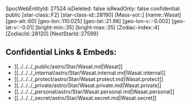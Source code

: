 ﻿---
location: [21.98,110.025,60]
type: Station
tags:
- astro/Star

---
SpocWebEntityId: 27524
isDeleted: false
isReadOnly: false
confidential: public
[star-class::F2]
[star-class-id::28190]
[Mass-sol::]
[name::Wasat]
[geo-alt::60]
[geo-lon::110.025]
[geo-lat::21.98]
[geo-lon-v::-0.002]
[geo-lat-v::-0.01]
[bright-min::35]
[bright-max::35]
[Zodiac-index::4]
[ZodiacId::28120]
[NextStarId::27599]



## Confidential Links & Embeds: 
- [[../../../_public/astro/Star/Wasat.md|Wasat]] 
- [[../../../_internal/astro/Star/Wasat.internal.md|Wasat.internal]] 
- [[../../../_protect/astro/Star/Wasat.protect.md|Wasat.protect]] 
- [[../../../_private/astro/Star/Wasat.private.md|Wasat.private]] 
- [[../../../_personal/astro/Star/Wasat.personal.md|Wasat.personal]] 
- [[../../../_secret/astro/Star/Wasat.secret.md|Wasat.secret]] 
